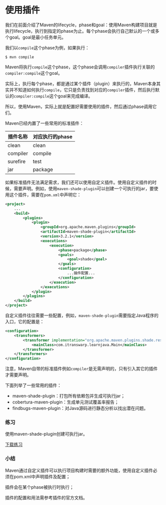 # 使用插件

我们在前面介绍了Maven的lifecycle，phase和goal：使用Maven构建项目就是执行lifecycle，执行到指定的phase为止。每个phase会执行自己默认的一个或多个goal。goal是最小任务单元。

我们以`compile`这个phase为例，如果执行：

```plain
$ mvn compile
```

Maven将执行`compile`这个phase，这个phase会调用`compiler`插件执行关联的`compiler:compile`这个goal。

实际上，执行每个phase，都是通过某个插件（plugin）来执行的，Maven本身其实并不知道如何执行`compile`，它只是负责找到对应的`compiler`插件，然后执行默认的`compiler:compile`这个goal来完成编译。

所以，使用Maven，实际上就是配置好需要使用的插件，然后通过phase调用它们。

Maven已经内置了一些常用的标准插件：

| 插件名称  | 对应执行的phase |
|----------|---------|
| clean    | clean   |
| compiler | compile |
| surefire | test    |
| jar      | package |

如果标准插件无法满足需求，我们还可以使用自定义插件。使用自定义插件的时候，需要声明。例如，使用`maven-shade-plugin`可以创建一个可执行的jar，要使用这个插件，需要在`pom.xml`中声明它：

```xml
<project>
    ...
	<build>
		<plugins>
			<plugin>
				<groupId>org.apache.maven.plugins</groupId>
				<artifactId>maven-shade-plugin</artifactId>
                <version>3.2.1</version>
				<executions>
					<execution>
						<phase>package</phase>
						<goals>
							<goal>shade</goal>
						</goals>
						<configuration>
                            ...插件配置...
						</configuration>
					</execution>
				</executions>
			</plugin>
		</plugins>
	</build>
</project>
```

自定义插件往往需要一些配置，例如，`maven-shade-plugin`需要指定Java程序的入口，它的配置是：

```xml
<configuration>
    <transformers>
        <transformer implementation="org.apache.maven.plugins.shade.resource.ManifestResourceTransformer">
            <mainClass>com.itranswarp.learnjava.Main</mainClass>
        </transformer>
    </transformers>
</configuration>
```

注意，Maven自带的标准插件例如`compiler`是无需声明的，只有引入其它的插件才需要声明。

下面列举了一些常用的插件：

- maven-shade-plugin：打包所有依赖包并生成可执行jar；
- cobertura-maven-plugin：生成单元测试覆盖率报告；
- findbugs-maven-plugin：对Java源码进行静态分析以找出潜在问题。

### 练习

使用maven-shade-plugin创建可执行jar。

[下载练习](maven-plugin.zip)

### 小结

Maven通过自定义插件可以执行项目构建时需要的额外功能，使用自定义插件必须在pom.xml中声明插件及配置；

插件会在某个phase被执行时执行；

插件的配置和用法需参考插件的官方文档。

